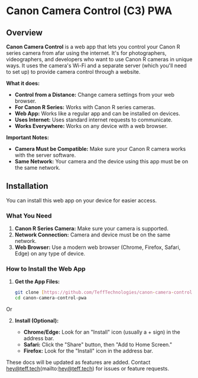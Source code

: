 # Canon Camera Control (C3) PWA

## Overview

**Canon Camera Control** is a web app that lets you control your Canon R series camera from afar using the internet.  It's for photographers, videographers, and developers who want to use Canon R cameras in unique ways. It uses the camera's Wi-Fi and a separate server (which you'll need to set up) to provide camera control through a website.

**What it does:**

* **Control from a Distance:** Change camera settings from your web browser.
* **For Canon R Series:** Works with Canon R series cameras.
* **Web App:** Works like a regular app and can be installed on devices.
* **Uses Internet:** Uses standard internet requests to communicate.
* **Works Everywhere:** Works on any device with a web browser.

**Important Notes:**

* **Camera Must be Compatible:** Make sure your Canon R camera works with the server software.
* **Same Network:** Your camera and the device using this app must be on the same network.

## Installation

You can install this web app on your device for easier access.

### What You Need

1.  **Canon R Series Camera:** Make sure your camera is supported.
2.  **Network Connection:** Camera and device must be on the same network.
3.  **Web Browser:** Use a modern web browser (Chrome, Firefox, Safari, Edge) on any type of device.

### How to Install the Web App

1.  **Get the App Files:**

    ```bash
    git clone [https://github.com/TeffTechnologies/canon-camera-control.git](https://github.com/your-username/canon-camera-control.git)
    cd canon-camera-control-pwa
    ```
Or

2.  **Install (Optional):**

    * **Chrome/Edge:** Look for an "Install" icon (usually a + sign) in the address bar.
    * **Safari:** Click the "Share" button, then "Add to Home Screen."
    * **Firefox:** Look for the "Install" icon in the address bar.

These docs will be updated as features are added. Contact hey@teff.tech(mailto:hey@teff.tech) for issues or feature requests.
